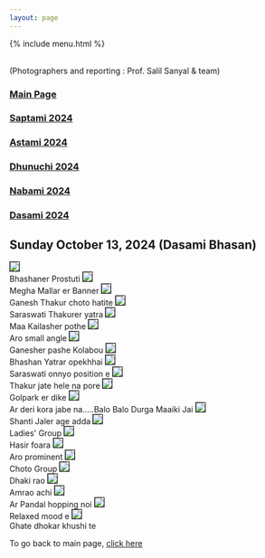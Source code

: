 ```yaml
---
layout: page
---
```


{% include menu.html %}
<div id="fb-root"></div>

<div style="color: orange; font-size:1.5em;font-weight: bold;" id="demo"></div>

<br/>
(Photographers and reporting : Prof. Salil Sanyal &  team)


<h3><a href="/news">Main Page</a> </h3>
<h3><a href="/saptami2024.html">Saptami 2024</a> </h3>
<h3><a href="/astami2024.html">Astami 2024</a> </h3>
<h3><a href="/dhunuchi2024.html">Dhunuchi 2024</a> </h3>
<h3><a href="/nabami2024.html">Nabami 2024</a> </h3>
<h3><a href="/dasami2024.html">Dasami 2024</a> </h3>

<h2>Sunday October 13, 2024 (Dasami Bhasan)</h2>

<img style="border:1px solid black;" src="/images/puja2024/bhasan/1bhasan.jpg"/><br/>
Bhashaner Prostuti
<img style="border:1px solid black;" src="/images/puja2024/bhasan/2bhasan.jpg"/><br/>
Megha Mallar er Banner
<img style="border:1px solid black;" src="/images/puja2024/bhasan/3bhasan.jpg"/><br/>
Ganesh Thakur choto hatite
<img style="border:1px solid black;" src="/images/puja2024/bhasan/4bhasan.jpg"/><br/>
Saraswati Thakurer yatra
<img style="border:1px solid black;" src="/images/puja2024/bhasan/5bhasan.jpg"/><br/>
Maa Kailasher pothe
<img style="border:1px solid black;" src="/images/puja2024/bhasan/6bhasan.jpg"/><br/>
Aro small angle
<img style="border:1px solid black;" src="/images/puja2024/bhasan/7bhasan.jpg"/><br/>
Ganesher pashe Kolabou
<img style="border:1px solid black;" src="/images/puja2024/bhasan/8bhasan.jpg"/><br/>
Bhashan Yatrar opekhhai
<img style="border:1px solid black;" src="/images/puja2024/bhasan/9bhasan.jpg"/><br/>
Saraswati onnyo position e
<img style="border:1px solid black;" src="/images/puja2024/bhasan/10bhasan.jpg"/><br/>
Thakur jate hele na pore
<img style="border:1px solid black;" src="/images/puja2024/bhasan/11bhasan.jpg"/><br/>
Golpark er dike
<img style="border:1px solid black;" src="/images/puja2024/bhasan/12bhasan.jpg"/><br/>
Ar deri kora jabe na.....Balo Balo Durga Maaiki Jai
<img style="border:1px solid black;" src="/images/puja2024/bhasan/13bhasan.jpg"/><br/>
Shanti Jaler age adda
<img style="border:1px solid black;" src="/images/puja2024/bhasan/14bhasan.jpg"/><br/>
Ladies' Group
<img style="border:1px solid black;" src="/images/puja2024/bhasan/15bhasan.jpg"/><br/>
Hasir foara
<img style="border:1px solid black;" src="/images/puja2024/bhasan/16bhasan.jpg"/><br/>
Aro prominent
<img style="border:1px solid black;" src="/images/puja2024/bhasan/17bhasan.jpg"/><br/>
Choto Group
<img style="border:1px solid black;" src="/images/puja2024/bhasan/18bhasan.jpg"/><br/>
Dhaki rao
<img style="border:1px solid black;" src="/images/puja2024/bhasan/19bhasan.jpg"/><br/>
Amrao achi
<img style="border:1px solid black;" src="/images/puja2024/bhasan/20bhasan.jpg"/><br/>
Ar Pandal hopping noi
<img style="border:1px solid black;" src="/images/puja2024/bhasan/21bhasan.jpg"/><br/>
Relaxed mood e
<img style="border:1px solid black;" src="/images/puja2024/bhasan/22bhasan.jpg"/><br/>
Ghate dhokar khushi te


To go back to main page, <a href="/news">click here</a>
